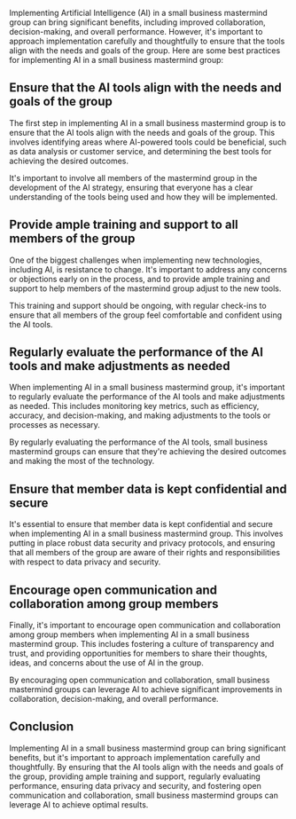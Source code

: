 
Implementing Artificial Intelligence (AI) in a small business mastermind group can bring significant benefits, including improved collaboration, decision-making, and overall performance. However, it's important to approach implementation carefully and thoughtfully to ensure that the tools align with the needs and goals of the group. Here are some best practices for implementing AI in a small business mastermind group:

Ensure that the AI tools align with the needs and goals of the group
--------------------------------------------------------------------

The first step in implementing AI in a small business mastermind group is to ensure that the AI tools align with the needs and goals of the group. This involves identifying areas where AI-powered tools could be beneficial, such as data analysis or customer service, and determining the best tools for achieving the desired outcomes.

It's important to involve all members of the mastermind group in the development of the AI strategy, ensuring that everyone has a clear understanding of the tools being used and how they will be implemented.

Provide ample training and support to all members of the group
--------------------------------------------------------------

One of the biggest challenges when implementing new technologies, including AI, is resistance to change. It's important to address any concerns or objections early on in the process, and to provide ample training and support to help members of the mastermind group adjust to the new tools.

This training and support should be ongoing, with regular check-ins to ensure that all members of the group feel comfortable and confident using the AI tools.

Regularly evaluate the performance of the AI tools and make adjustments as needed
---------------------------------------------------------------------------------

When implementing AI in a small business mastermind group, it's important to regularly evaluate the performance of the AI tools and make adjustments as needed. This includes monitoring key metrics, such as efficiency, accuracy, and decision-making, and making adjustments to the tools or processes as necessary.

By regularly evaluating the performance of the AI tools, small business mastermind groups can ensure that they're achieving the desired outcomes and making the most of the technology.

Ensure that member data is kept confidential and secure
-------------------------------------------------------

It's essential to ensure that member data is kept confidential and secure when implementing AI in a small business mastermind group. This involves putting in place robust data security and privacy protocols, and ensuring that all members of the group are aware of their rights and responsibilities with respect to data privacy and security.

Encourage open communication and collaboration among group members
------------------------------------------------------------------

Finally, it's important to encourage open communication and collaboration among group members when implementing AI in a small business mastermind group. This includes fostering a culture of transparency and trust, and providing opportunities for members to share their thoughts, ideas, and concerns about the use of AI in the group.

By encouraging open communication and collaboration, small business mastermind groups can leverage AI to achieve significant improvements in collaboration, decision-making, and overall performance.

Conclusion
----------

Implementing AI in a small business mastermind group can bring significant benefits, but it's important to approach implementation carefully and thoughtfully. By ensuring that the AI tools align with the needs and goals of the group, providing ample training and support, regularly evaluating performance, ensuring data privacy and security, and fostering open communication and collaboration, small business mastermind groups can leverage AI to achieve optimal results.
